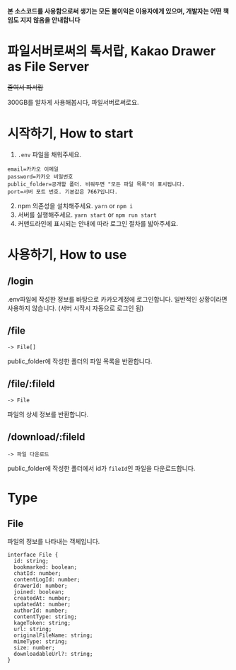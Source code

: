 **본 소스코드를 사용함으로써 생기는 모든 불이익은 이용자에게 있으며, 개발자는 어떤 책임도 지지 않음을 안내합니다**

# 파일서버로써의 톡서랍, Kakao Drawer as File Server

~~줄여서 파서랍~~

300GB를 알차게 사용해봅시다, 파일서버로써로요.

# 시작하기, How to start

1. `.env` 파일을 채워주세요.

```
email=카카오 이메일
password=카카오 비밀번호
public_folder=공개할 폴더. 비워두면 "모든 파일 목록"이 표시됩니다.
port=서버 포트 번호. 기본값은 7667입니다.
```

2. npm 의존성을 설치해주세요. `yarn` or `npm i`
3. 서버를 실행해주세요. `yarn start` or `npm run start`
4. 커맨드라인에 표시되는 안내에 따라 로그인 절차를 밟아주세요.

# 사용하기, How to use

## /login

.env파일에 작성한 정보를 바탕으로 카카오계정에 로그인합니다.
일반적인 상황이라면 사용하지 않습니다.
(서버 시작시 자동으로 로그인 됨)

## /file

`-> File[]`

public_folder에 작성한 폴더의 파일 목록을 반환합니다.

## /file/:fileId

`-> File`

파일의 상세 정보를 반환합니다.

## /download/:fileId

`-> 파일 다운로드`

public_folder에 작성한 폴더에서 id가 `fileId`인 파일을 다운로드합니다.

# Type

## File

파일의 정보를 나타내는 객체입니다.

```
interface File {
  id: string;
  bookmarked: boolean;
  chatId: number;
  contentLogId: number;
  drawerId: number;
  joined: boolean;
  createdAt: number;
  updatedAt: number;
  authorId: number;
  contentType: string;
  kageToken: string;
  url: string;
  originalFileName: string;
  mimeType: string;
  size: number;
  downloadableUrl?: string;
}
```

